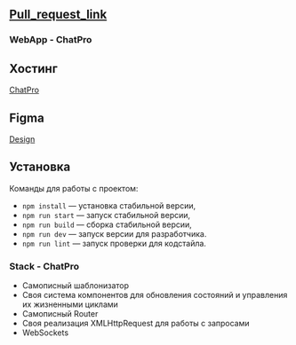 ## [Pull_request_link](https://github.com/lors08-08/middle.messenger.praktikum.yandex/pull/2)

### WebApp - ChatPro

## Хостинг
[ChatPro](https://chat-pro-by-lors.netlify.app/)

## Figma
[Design](https://www.figma.com/file/HWMqeeTMv1vgLo1oMr2Kub/Chat_external_link-(Copy)?node-id=0%3A1)

## Установка

Команды для работы с проектом:

- `npm install` — установка стабильной версии,
- `npm run start` — запуск стабильной версии,
- `npm run build` — сборка стабильной версии,
- `npm run dev` — запуск версии для разработчика.
- `npm run lint` — запуск проверки для кодстайла.

### Stack - ChatPro

- Самописный шаблонизатор
- Своя система компонентов для обновления состояний и управления их жизненными циклами
- Самописный Router
- Своя реализация XMLHttpRequest для работы с запросами
- WebSockets

